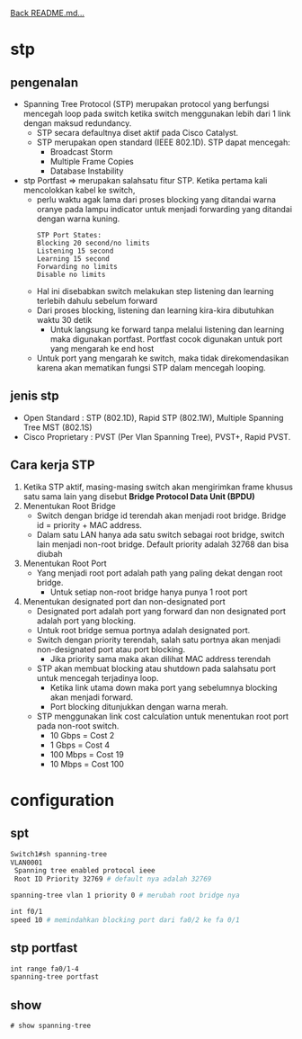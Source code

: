 <a href="../../README.md#back">Back README.md...</a>

# stp
## pengenalan
-  Spanning Tree Protocol (STP) merupakan protocol yang berfungsi mencegah loop pada switch ketika switch menggunakan lebih dari 1 link dengan maksud  redundancy. 
    - STP secara defaultnya diset aktif pada Cisco Catalyst. 
    - STP merupakan  open standard (IEEE 802.1D). STP dapat mencegah: 
        - Broadcast Storm
        - Multiple Frame Copies
        - Database Instability
- stp Portfast => merupakan salahsatu fitur STP. Ketika pertama kali mencolokkan kabel ke switch,
    - perlu waktu agak lama dari proses blocking yang ditandai warna oranye pada lampu indicator untuk menjadi forwarding yang ditandai dengan warna kuning. 
      ```
      STP Port States: 
      Blocking 20 second/no limits 
      Listening 15 second 
      Learning 15 second 
      Forwarding no limits 
      Disable no limits 
      ```
    - Hal ini disebabkan switch melakukan step listening dan learning terlebih dahulu sebelum forward
    - Dari proses blocking, listening dan learning kira-kira dibutuhkan waktu 30 detik
        - Untuk langsung ke forward tanpa melalui listening dan learning maka digunakan portfast. Portfast cocok digunakan untuk port yang mengarah ke end host
    - Untuk port yang mengarah ke switch, maka tidak direkomendasikan karena akan mematikan fungsi STP dalam mencegah looping.

## jenis stp
- Open Standard : STP (802.1D), Rapid STP (802.1W), Multiple Spanning Tree MST (802.1S)
- Cisco Proprietary : PVST (Per Vlan Spanning Tree), PVST+, Rapid PVST.

## Cara kerja STP
1. Ketika STP aktif, masing-masing switch akan mengirimkan frame khusus satu sama lain yang disebut **Bridge Protocol Data Unit (BPDU)**
2. Menentukan Root Bridge
    - Switch dengan bridge id terendah akan menjadi root bridge. Bridge id = priority + MAC address. 
    - Dalam satu LAN hanya ada satu switch sebagai root bridge, switch lain menjadi non-root bridge. Default priority adalah 32768 dan bisa diubah
3.  Menentukan Root Port
    - Yang menjadi root port adalah path yang paling dekat dengan root bridge. 
        - Untuk setiap non-root bridge hanya punya 1 root port
4. Menentukan designated port dan non-designated port
    - Designated port adalah port yang forward dan non designated port adalah port yang blocking. 
    - Untuk root bridge semua portnya adalah designated port.
    - Switch dengan priority terendah, salah satu portnya akan menjadi non-designated port atau port blocking. 
        - Jika priority sama maka akan dilihat MAC address terendah
    - STP akan membuat blocking atau shutdown pada salahsatu port untuk mencegah terjadinya loop. 
        - Ketika link utama down maka port yang sebelumnya blocking akan menjadi forward. 
        - Port blocking ditunjukkan dengan warna merah. 
    - STP menggunakan link cost calculation untuk menentukan root port pada non-root switch. 
        - 10 Gbps = Cost 2
        - 1 Gbps = Cost 4
        - 100 Mbps = Cost 19
        - 10 Mbps = Cost 100

# configuration
## spt
```bash
Switch1#sh spanning-tree 
VLAN0001
 Spanning tree enabled protocol ieee
 Root ID Priority 32769 # default nya adalah 32769

spanning-tree vlan 1 priority 0 # merubah root bridge nya

int f0/1
speed 10 # memindahkan blocking port dari fa0/2 ke fa 0/1
```

## stp portfast
```bash
int range fa0/1-4
spanning-tree portfast
```

## show
```
# show spanning-tree
```